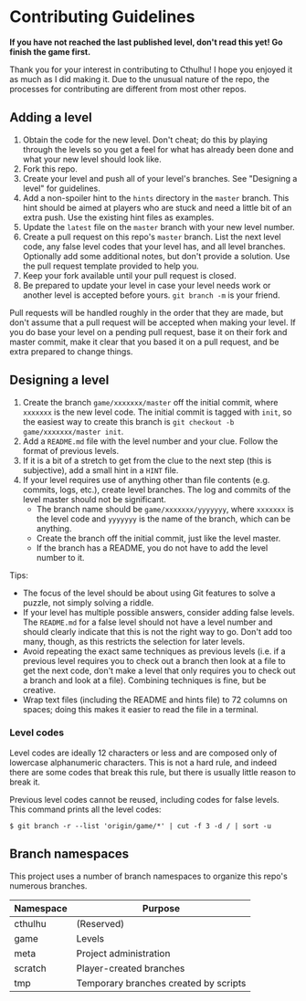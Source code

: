 Contributing Guidelines
=======================

**If you have not reached the last published level, don't read this 
yet! Go finish the game first.**

Thank you for your interest in contributing to Cthulhu! I hope you 
enjoyed it as much as I did making it. Due to the unusual nature of the 
repo, the processes for contributing are different from most other 
repos.

Adding a level
--------------

1. Obtain the code for the new level. Don't cheat; do this by playing 
   through the levels so you get a feel for what has already been done
   and what your new level should look like.
2. Fork this repo.
3. Create your level and push all of your level's branches. See 
   "Designing a level" for guidelines.
4. Add a non-spoiler hint to the `hints` directory in the `master`
   branch. This hint should be aimed at players who are stuck and need a
   little bit of an extra push. Use the existing hint files as examples.
5. Update the `latest` file on the `master` branch with your new level 
   number.
6. Create a pull request on this repo's `master` branch. List the next
   level code, any false level codes that your level has, and all level
   branches. Optionally add some additional notes, but don't provide a
   solution. Use the pull request template provided to help you.
7. Keep your fork available until your pull request is closed.
8. Be prepared to update your level in case your level needs work or 
   another level is accepted before yours. `git branch -m` is your
   friend.

Pull requests will be handled roughly in the order that they are made, 
but don't assume that a pull request will be accepted when making your 
level. If you do base your level on a pending pull request, base it on 
their fork and master commit, make it clear that you based it on a pull 
request, and be extra prepared to change things.

Designing a level
-----------------

1. Create the branch `game/xxxxxxx/master` off the initial commit, where 
   `xxxxxxx` is the new level code. The initial commit is tagged with 
   `init`, so the easiest way to create this branch is
   `git checkout -b game/xxxxxxx/master init`.
2. Add a `README.md` file with the level number and your clue. Follow 
   the format of previous levels.
3. If it is a bit of a stretch to get from the clue to the next step 
   (this is subjective), add a small hint in a `HINT` file.
4. If your level requires use of anything other than file contents 
   (e.g. commits, logs, etc.), create level branches. The log and
   commits of the level master should not be significant.
   - The branch name should be `game/xxxxxxx/yyyyyyy`, where `xxxxxxx` is 
     the level code and `yyyyyyy` is the name of the branch, which can
     be anything.
   - Create the branch off the initial commit, just like the level 
     master.
   - If the branch has a README, you do not have to add the level 
     number to it.

Tips:
- The focus of the level should be about using Git features to solve a 
  puzzle, not simply solving a riddle.
- If your level has multiple possible answers, consider adding false
  levels. The `README.md` for a false level should not have a level
  number and should clearly indicate that this is not the right way to
  go. Don't add too many, though, as this restricts the selection for
  later levels.
- Avoid repeating the exact same techniques as previous levels (i.e. if
  a previous level requires you to check out a branch then look at a
  file to get the next code, don't make a level that only requires you
  to check out a branch and look at a file). Combining techniques is
  fine, but be creative.
- Wrap text files (including the README and hints file) to 72 columns on
  spaces; doing this makes it easier to read the file in a terminal.

### Level codes

Level codes are ideally 12 characters or less and are composed only of
lowercase alphanumeric characters. This is not a hard rule, and indeed
there are some codes that break this rule, but there is usually little
reason to break it.

Previous level codes cannot be reused, including codes for false levels.
This command prints all the level codes:

    $ git branch -r --list 'origin/game/*' | cut -f 3 -d / | sort -u

Branch namespaces
-----------------

This project uses a number of branch namespaces to organize this repo's 
numerous branches.

Namespace | Purpose
--------- | -------
cthulhu   | (Reserved)
game      | Levels
meta      | Project administration
scratch   | Player-created branches
tmp       | Temporary branches created by scripts
